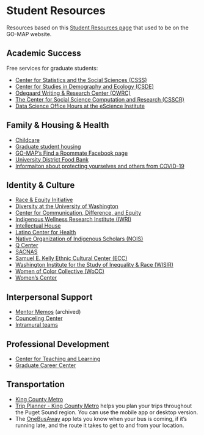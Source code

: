 
# Student Resources

Resources based on this [Student Resources page](https://web.archive.org/web/20210730143131/https://grad.uw.edu/equity-inclusion-and-diversity/go-map/student-resources/) that used to be on the GO-MAP website.

## Academic Success

Free services for graduate students:

* [Center for Statistics and the Social Sciences (CSSS)](https://csss.uw.edu/consulting)
* [Center for Studies in Demography and Ecology (CSDE)](https://csde.washington.edu/about/)
* [Odegaard Writing & Research Center (OWRC)](https://depts.washington.edu/owrcweb/wordpress/)
* [The Center for Social Science Computation and Research (CSSCR)](https://depts.washington.edu/csscr/)
* [Data Science Office Hours at the eScience Institute](https://escience.washington.edu/using-data-science/office-hours/)

## Family & Housing & Health
* [Childcare](https://hr.uw.edu/worklife/child-care-and-caregiving/)
* [Graduate student housing](https://hfs.uw.edu/Live/Graduates)
* [GO-MAP’s Find a Roommate Facebook page](https://www.facebook.com/groups/433915590526762/)
* [University District Food Bank](https://www.udistrictfoodbank.org/)
* [Informaiton about protecting yourselves and others from COVID-19](https://www.washington.edu/coronavirus/)

## Identity & Culture
* [Race & Equity Initiative](https://www.washington.edu/raceequity/)
* [Diversity at the University of Washington](https://www.washington.edu/diversity/)
* [Center for Communication, Difference, and Equity]()
* [Indigenous Wellness Research Institute (IWRI)](https://iwri.org/)
* [Intellectual House](https://www.washington.edu/omad/intellectual-house/)
* [Latino Center for Health](https://latinocenterforhealth.org/)
* [Native Organization of Indigenous Scholars (NOIS)](https://students.washington.edu/noisrso/about.php)
* [Q Center](https://sites.uw.edu/qcenter/)
* [SACNAS](https://sacnasuwashington.wordpress.com/)
* [Samuel E. Kelly Ethnic Cultural Center (ECC)](https://depts.washington.edu/ecc/)
* [Washington Institute for the Study of Inequality & Race (WISIR)](https://depts.washington.edu/wisir/about/)
* [Women of Color Collective (WoCC)](https://gwss.washington.edu/research/films-and-videos/uw-women-color-collective-film-0)
* [Women’s Center](https://www.washington.edu/womenscenter/)

## Interpersonal Support
* [Mentor Memos](https://web.archive.org/web/20210727094013/https://grad.uw.edu/for-students-and-post-docs/core-programs/mentoring/mentor-memos/) (archived)
* [Counceling Center](https://www.washington.edu/counseling/)
* [Intramural teams](https://www.washington.edu/ima/intramurals/)

## Professional Development
* [Center for Teaching and Learning](https://teaching.washington.edu/)
* [Graduate Career Center](https://careers.uw.edu/graduate-students/)

## Transportation
* [King County Metro](https://kingcounty.gov/en/dept/metro)
* [Trip Planner - King County Metro](https://app.tripplanner.kingcounty.gov/) helps you plan your trips throughout the Puget Sound region.  You can use the mobile app or desktop version.
* The [OneBusAway](https://onebusaway.org/) app lets you know when your bus is coming, if it’s running late, and the route it takes to get to and from your location.